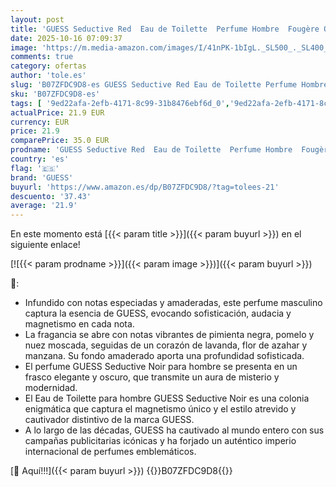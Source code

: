 ```yaml
---
layout: post
title: 'GUESS Seductive Red  Eau de Toilette  Perfume Hombre  Fougère Oriental Especiado  Fragancia Seductora  Larga Duración  100 ml'
date: 2025-10-16 07:09:37
image: 'https://m.media-amazon.com/images/I/41nPK-1bIgL._SL500_._SL400_.jpg'
comments: true
category: ofertas
author: 'tole.es'
slug: 'B07ZFDC9D8-es GUESS Seductive Red Eau de Toilette Perfume Hombre Fougère...'
sku: 'B07ZFDC9D8-es'
tags: [ '9ed22afa-2efb-4171-8c99-31b8476ebf6d_0','9ed22afa-2efb-4171-8c99-31b8476ebf6d_2201','9ed22afa-2efb-4171-8c99-31b8476ebf6d_5001','Agua de tocador para hombres','Arborist Merchandising Root','Belleza','Fragancias para hombres','Los favoritos de los clientes: Belleza','Perfumes y fragancias','Self Service','Special Features Stores','Top Brands Beauty Fragrances','Top Brands Beauty Selection','Top Brands Perfumes Selection','de','eau','guess','toilette','🇪🇸', ]
actualPrice: 21.9 EUR
currency: EUR
price: 21.9
comparePrice: 35.0 EUR
prodname: 'GUESS Seductive Red  Eau de Toilette  Perfume Hombre  Fougère Oriental Especiado  Fragancia Seductora  Larga Duración  100 ml'
country: 'es'
flag: '🇪🇸'
brand: 'GUESS'
buyurl: 'https://www.amazon.es/dp/B07ZFDC9D8/?tag=tolees-21'
descuento: '37.43'
average: '21.9'
---
```


En este momento está [{{< param title >}}]({{< param buyurl >}}) en el siguiente enlace!

[![{{< param prodname >}}]({{< param image >}})]({{< param buyurl >}})

🔎:

- Infundido con notas especiadas y amaderadas, este perfume masculino captura la esencia de GUESS, evocando sofisticación, audacia y magnetismo en cada nota.
- La fragancia se abre con notas vibrantes de pimienta negra, pomelo y nuez moscada, seguidas de un corazón de lavanda, flor de azahar y manzana. Su fondo amaderado aporta una profundidad sofisticada.
- El perfume GUESS Seductive Noir para hombre se presenta en un frasco elegante y oscuro, que transmite un aura de misterio y modernidad.
- El Eau de Toilette para hombre GUESS Seductive Noir es una colonia enigmática que captura el magnetismo único y el estilo atrevido y cautivador distintivo de la marca GUESS.
- A lo largo de las décadas, GUESS ha cautivado al mundo entero con sus campañas publicitarias icónicas y ha forjado un auténtico imperio internacional de perfumes emblemáticos.

[🛒 Aquí!!!]({{< param buyurl >}})
{{<world>}}B07ZFDC9D8{{</world>}}
